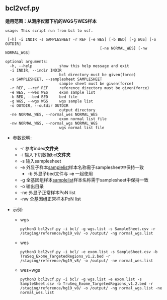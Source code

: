 ## bcl2vcf.py
**适用范围：从测序仪器下机的WGS与WES样本**

    usage: This script run from bcl to vcf.

     [-h] -i INDIR -s SAMPLESHEET -r REF [-e WES] [-b BED] [-g WGS] [-o OUTDIR]
                                              [-ne NORMAL_WES] [-nw NORMAL_WGS]
    
    optional arguments:
      -h, --help            show this help message and exit
      -i INDIR, --indir INDIR
                            bcl directory must be given(force)
      -s SAMPLESHEET, --samplesheet SAMPLESHEET
                            sample sheet must be given(force)
      -r REF, --ref REF     reference directory must be given(force)
      -e WES, --wes WES     exon sample list
      -b BED, --bed BED     bed file
      -g WGS, --wgs WGS     wgs sample list
      -o OUTDIR, --outdir OUTDIR
                            output directory
      -ne NORMAL_WES, --normal_wes NORMAL_WES
                            exon normal list file
      -nw NORMAL_WGS, --normal_wgs NORMAL_WGS
                            wgs normal list file

  + 参数说明:<br>
      * -r 参考index**文件夹**<br>
      * -i 输入下机数据bcl**文件夹**<br>
      * -s 输入samplesheet<br>
      * -e 外显子样本[samplelist](./template)样本名称需于samplesheet中保持一致<br>
          + -b 外显子bed文件与 **-e** 一起使用
      * -g 全基因组样本[samplelist](./template)样本名称需于samplesheet中保持一致<br>
      * -o 输出目录<br>
      * -ne 外显子正常样本PoN list
      * -nw 全基因组正常样本PoN list
  + 示例:

    * wgs

          python3 bcl2vcf.py -i bcl/ -g wgs.list -s SampleSheet.csv -r /staging/reference/hg19_v8/ -o /output/ -ng normal_wgs.list
    * wes

          python3 bcl2vcf.py -i bcl/ -e exom.list -s SampleSheet.csv -b TruSeq_Exome_TargetedRegions_v1.2.bed -r /staging/reference/hg19_v8/ -o /output/ -ne normal_wes.list
  
    * wes+wgs

          python3 bcl2vcf.py -i bcl/ -g wgs.list -e exom.list -s SampleSheet.csv -b TruSeq_Exome_TargetedRegions_v1.2.bed -r /staging/reference/hg19_v8/ -o /output/ -ng normal_wgs.list -ne normal_wes.list